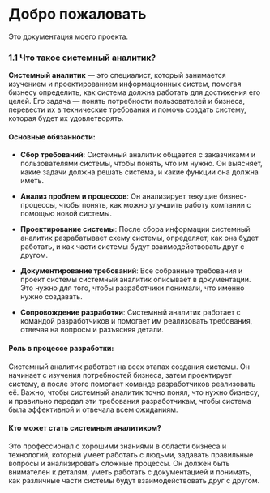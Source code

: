 # Добро пожаловать  
Это документация моего проекта.
### 1.1 **Что такое системный аналитик?**

**Системный аналитик** — это специалист, который занимается изучением и проектированием информационных систем, помогая бизнесу определить, как система должна работать для достижения его целей. Его задача — понять потребности пользователей и бизнеса, перевести их в технические требования и помочь создать систему, которая будет их удовлетворять.

#### Основные обязанности:
- **Сбор требований**: Системный аналитик общается с заказчиками и пользователями системы, чтобы понять, что им нужно. Он выясняет, какие задачи должна решать система, и какие функции она должна иметь.
  
- **Анализ проблем и процессов**: Он анализирует текущие бизнес-процессы, чтобы понять, как можно улучшить работу компании с помощью новой системы.

- **Проектирование системы**: После сбора информации системный аналитик разрабатывает схему системы, определяет, как она будет работать, и как части системы будут взаимодействовать друг с другом.

- **Документирование требований**: Все собранные требования и проект системы системный аналитик описывает в документации. Это нужно для того, чтобы разработчики понимали, что именно нужно создавать.

- **Сопровождение разработки**: Системный аналитик работает с командой разработчиков и помогает им реализовать требования, отвечая на вопросы и разъясняя детали.

#### Роль в процессе разработки:
Системный аналитик работает на всех этапах создания системы. Он начинает с изучения потребностей бизнеса, затем проектирует систему, а после этого помогает команде разработчиков реализовать её. Важно, чтобы системный аналитик точно понял, что нужно бизнесу, и правильно передал эти требования разработчикам, чтобы система была эффективной и отвечала всем ожиданиям.

#### Кто может стать системным аналитиком?
Это профессионал с хорошими знаниями в области бизнеса и технологий, который умеет работать с людьми, задавать правильные вопросы и анализировать сложные процессы. Он должен быть внимателен к деталям, уметь работать с документацией и понимать, как различные части системы будут взаимодействовать друг с другом.